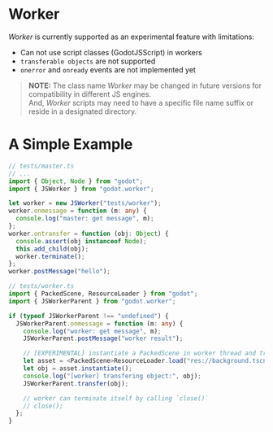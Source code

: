 # Worker

_Worker_ is currently supported as an experimental feature with limitations:

- Can not use script classes (GodotJSScript) in workers
- `transferable objects` are not supported
- `onerror` and `onready` events are not implemented yet

> **NOTE:** The class name _Worker_ may be changed in future versions for compatibility in different JS engines.  
> And, _Worker_ scripts may need to have a specific file name suffix or reside in a designated directory.

# A Simple Example

```ts
// tests/master.ts
// ...
import { Object, Node } from "godot";
import { JSWorker } from "godot.worker";

let worker = new JSWorker("tests/worker");
worker.onmessage = function (m: any) {
  console.log("master: get message", m);
};
worker.ontransfer = function (obj: Object) {
  console.assert(obj instanceof Node);
  this.add_child(obj);
  worker.terminate();
};
worker.postMessage("hello");
```

```ts
// tests/worker.ts
import { PackedScene, ResourceLoader } from "godot";
import { JSWorkerParent } from "godot.worker";

if (typeof JSWorkerParent !== "undefined") {
  JSWorkerParent.onmessage = function (m: any) {
    console.log("worker: get message", m);
    JSWorkerParent.postMessage("worker result");

    // [EXPERIMENTAL] instantiate a PackedScene in worker thread and transfer it back to master thread
    let asset = <PackedScene>ResourceLoader.load("res://background.tscn");
    let obj = asset.instantiate();
    console.log("[worker] transfering object:", obj);
    JSWorkerParent.transfer(obj);

    // worker can terminate itself by calling `close()`
    // close();
  };
}
```
